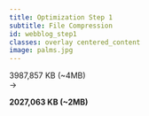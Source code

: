 ```yaml
---
title: Optimization Step 1
subtitle: File Compression
id: webblog_step1
classes: overlay centered_content
image: palms.jpg
---
```


<div class="big_text">
3987,857 KB (~4MB)

<br />
&#8594; 
<br />

<strong>2027,063 KB (~2MB)</strong>
</div>